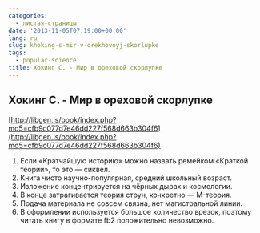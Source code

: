 ```yaml
---
categories:
  - листая-страницы
date: '2013-11-05T07:19:00+00:00'
lang: ru
slug: khoking-s-mir-v-orekhovoyj-skorlupke
tags:
  - popular-science
title: Хокинг С. - Мир в ореховой скорлупке
---
```





## Хокинг С. - Мир в ореховой скорлупке

[http://libgen.is/book/index.php?md5=cfb9c077d7e46dd227f568d663b304f6](http://libgen.is/book/index.php?md5=cfb9c077d7e46dd227f568d663b304f6)  

1.  Если «Кратчайшую историю» можно назвать ремейком «Краткой теории», то это — сиквел.
2.  Книга чисто научно-популярная, средний школьный возраст.
3.  Изложение концентрируется на чёрных дырах и космологии.
4.  В конце затрагивается теория струн, конкретно — M-теория.
5.  Подача материала не совсем связна, нет магистральной линии.
6.  В оформлении используется большое количество врезок, поэтому читать книгу в формате fb2 положительно невозможно.
